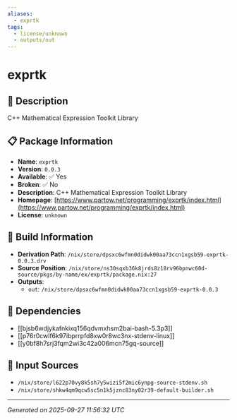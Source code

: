 ```yaml
---
aliases:
  - exprtk
tags:
  - license/unknown
  - outputs/out
---
```


# exprtk

## 📝 Description

C++ Mathematical Expression Toolkit Library

## 📋 Package Information

- **Name**: `exprtk`
- **Version**: `0.0.3`
- **Available**: ✅ Yes
- **Broken**: ✅ No
- **Description**: C++ Mathematical Expression Toolkit Library
- **Homepage**: [https://www.partow.net/programming/exprtk/index.html](https://www.partow.net/programming/exprtk/index.html)
- **License**: `unknown`

## 🔧 Build Information

- **Derivation Path**: `/nix/store/dpsxc6wfmn0didwk00aa73ccn1xgsb59-exprtk-0.0.3.drv`
- **Source Position**: `/nix/store/ns30sqxb36k8jrds8z18rv96bpnwc60d-source/pkgs/by-name/ex/exprtk/package.nix:27`
- **Outputs**:
  - `out`:  `/nix/store/dpsxc6wfmn0didwk00aa73ccn1xgsb59-exprtk-0.0.3`

## 🔗 Dependencies

- [[bjsb6wdjykafnkixq156qdvmxhsm2bai-bash-5.3p3]]
- [[p76r0cwlf6k97ibprrpfd8xw0r8wc3nx-stdenv-linux]]
- [[y0bf8h7srj3fqm2wi3c42a006mcn75gq-source]]

## 📁 Input Sources

- `/nix/store/l622p70vy8k5sh7y5wizi5f2mic6ynpg-source-stdenv.sh`
- `/nix/store/shkw4qm9qcw5sc5n1k5jznc83ny02r39-default-builder.sh`

---
*Generated on 2025-09-27 11:56:32 UTC*
